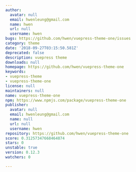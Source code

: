 ```yaml
---
author:
  avatar: null
  email: hwenleung@gmail.com
  name: hwen
  url: null
  username: hwen
bugs: https://github.com/hwen/vuepress-theme-one/issues
category: theme
date: '2018-09-27T03:15:50.581Z'
deprecated: false
description: vuepress theme
downloads: null
homepage: https://github.com/hwen/vuepress-theme-one
keywords:
- vuepress-theme
- vuepress-theme-one
license: null
maintainers: null
name: vuepress-theme-one
npm: https://www.npmjs.com/package/vuepress-theme-one
publisher:
  avatar: null
  email: hwenleung@gmail.com
  name: null
  url: null
  username: hwen
repository: https://github.com/hwen/vuepress-theme-one
score: 0.31257347668464874
stars: 0
unstable: true
version: 0.12.3
watchers: 0

---
```


